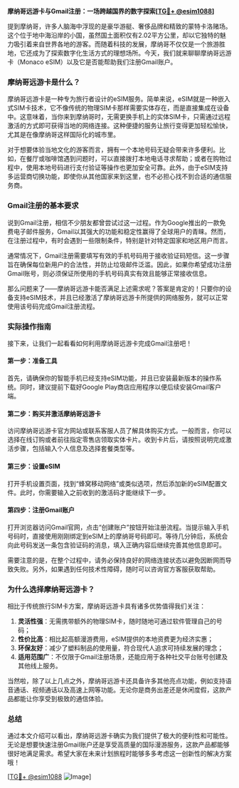 **摩纳哥远游卡与Gmail注册：一场跨越国界的数字探索[[TG💪+ @esim1088](https://t.me/s/esim1088)]**

提到摩纳哥，许多人脑海中浮现的是豪华游艇、奢侈品牌和精致的蒙特卡洛赌场。这个位于地中海沿岸的小国，虽然国土面积仅有2.02平方公里，却以它独特的魅力吸引着来自世界各地的游客。而随着科技的发展，摩纳哥不仅仅是一个旅游胜地，它还成为了探索数字化生活方式的理想场所。今天，我们就来聊聊摩纳哥远游卡（Monaco eSIM）以及它是否能帮助我们注册Gmail账户。

### 摩纳哥远游卡是什么？

摩纳哥远游卡是一种专为旅行者设计的eSIM服务。简单来说，eSIM就是一种嵌入式SIM卡技术，它不像传统的物理SIM卡那样需要实体存在，而是直接集成在设备中。这意味着，当你来到摩纳哥时，无需更换手机上的实体SIM卡，只需通过远程激活的方式即可获得当地的网络连接。这种便捷的服务让旅行变得更加轻松愉快，尤其是在像摩纳哥这样国际化的城市里。

对于想要体验当地文化的游客而言，拥有一个本地号码无疑会带来许多便利。比如，在餐厅或咖啡馆遇到问题时，可以直接拨打本地电话寻求帮助；或者在购物过程中，使用本地号码进行支付验证等操作也更加安全可靠。此外，由于eSIM支持多运营商切换功能，即使你从其他国家来到这里，也不必担心找不到合适的通信服务商。

### Gmail注册的基本要求

说到Gmail注册，相信不少朋友都曾尝试过这一过程。作为Google推出的一款免费电子邮件服务，Gmail以其强大的功能和稳定性赢得了全球用户的青睐。然而，在注册过程中，有时会遇到一些限制条件，特别是针对特定国家和地区用户而言。

通常情况下，Gmail注册需要填写有效的手机号码用于接收验证码短信。这一步骤旨在确保每位新用户的合法性，并防止垃圾邮件泛滥。因此，如果你希望成功注册Gmail账号，则必须保证所使用的手机号码真实有效且能够正常接收信息。

那么问题来了——摩纳哥远游卡能否满足上述需求呢？答案是肯定的！只要你的设备支持eSIM技术，并且已经激活了摩纳哥远游卡所提供的网络服务，就可以正常使用该号码完成Gmail注册流程。

### 实际操作指南

接下来，让我们一起看看如何利用摩纳哥远游卡完成Gmail注册吧！

#### 第一步：准备工具
首先，请确保你的智能手机已经支持eSIM功能，并且已安装最新版本的操作系统。同时，建议提前下载好Google Play商店应用程序以便后续安装Gmail客户端。

#### 第二步：购买并激活摩纳哥远游卡
访问摩纳哥远游卡官方网站或联系客服人员了解具体购买方式。一般而言，你可以选择在线订购或者前往指定零售店领取实体卡片。收到卡片后，请按照说明完成激活步骤，包括输入个人信息及选择套餐类型等。

#### 第三步：设置eSIM
打开手机设置页面，找到“蜂窝移动网络”或类似选项，然后添加新的eSIM配置文件。此时，你需要输入之前收到的激活码才能继续下一步。

#### 第四步：注册Gmail账户
打开浏览器访问Gmail官网，点击“创建账户”按钮开始注册流程。当提示输入手机号码时，直接使用刚刚绑定到eSIM上的摩纳哥号码即可。等待几分钟后，系统会向此号码发送一条包含验证码的消息，填入正确内容后继续完善其他信息即可。

需要注意的是，在整个过程中，请务必保持良好的网络连接状态以避免因断网而导致失败。另外，如果遇到任何技术性障碍，随时可以咨询官方客服获取帮助。

### 为什么选择摩纳哥远游卡？

相比于传统旅行SIM卡方案，摩纳哥远游卡具有诸多优势值得我们关注：

1. **灵活性强**：无需携带额外的物理SIM卡，随时随地可通过软件管理自己的号码；
2. **性价比高**：相比起高额漫游费用，eSIM提供的本地资费更为经济实惠；
3. **环保友好**：减少了塑料制品的使用量，符合现代人追求可持续发展的理念；
4. **适用范围广**：不仅限于Gmail注册场景，还能应用于各种社交平台账号创建及其他线上服务。

当然啦，除了以上几点之外，摩纳哥远游卡还具备许多其他亮点功能，例如支持语音通话、视频通话以及高速上网等功能。无论你是商务出差还是休闲度假，这款产品都能让你享受到极致的通信体验。

### 总结

通过本文介绍可以看出，摩纳哥远游卡确实为我们提供了极大的便利性和可能性。无论是想要快速注册Gmail账户还是享受高质量的国际漫游服务，这款产品都能够很好地满足需求。希望大家在未来计划旅程时能够多多考虑这一创新性的解决方案哦！

[[TG💪+ @esim1088](https://t.me/s/esim1088) ![Image](https://i.postimg.cc/4NQfJmqS/Snipaste-2025-05-13-00-14-12.png)]